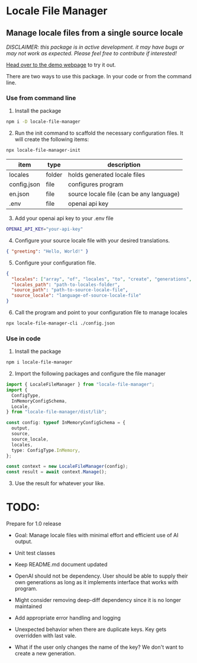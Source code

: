 # Locale File Manager

## Manage locale files from a single source locale

_DISCLAIMER: this package is in active development. it may have bugs or may not work as expected. Please feel free to contribute if interested!_

[Head over to the demo webpage](https://www.localebliss.com/) to try it out.

There are two ways to use this package. In your code or from the command line.

### Use from command line

1. Install the package

```sh
npm i -D locale-file-manager
```

2. Run the init command to scaffold the necessary configuration files. It will create the following items:

```sh
npx locale-file-manager-init
```

| item        | type   | description                              |
| ----------- | ------ | ---------------------------------------- |
| locales     | folder | holds generated locale files             |
| config.json | file   | configures program                       |
| en.json     | file   | source locale file (can be any language) |
| .env        | file   | openai api key                           |

3. Add your openai api key to your .env file

```sh
OPENAI_API_KEY="your-api-key"
```

4. Configure your source locale file with your desired translations.

```json
{ "greeting": "Hello, World!" }
```

5. Configure your configuration file.

```json
{
  "locales": ["array", "of", "locales", "to", "create", "generations", "for"],
  "locales_path": "path-to-locales-folder",
  "source_path": "path-to-source-locale-file",
  "source_locale": "language-of-source-locale-file"
}
```

6. Call the program and point to your configuration file to manage locales

```sh
npx locale-file-manager-cli ./config.json
```

### Use in code

1. Install the package

```sh
npm i locale-file-manager
```

2. Import the following packages and configure the file manager

```ts
import { LocaleFileManager } from "locale-file-manager";
import {
  ConfigType,
  InMemoryConfigSchema,
  Locale,
} from "locale-file-manager/dist/lib";

const config: typeof InMemoryConfigSchema = {
  output,
  source,
  source_locale,
  locales,
  type: ConfigType.InMemory,
};

const context = new LocaleFileManager(config);
const result = await context.Manage();
```

3. Use the result for whatever your like.

# TODO:

Prepare for 1.0 release

- Goal: Manage locale files with minimal effort and efficient use of AI output.

- Unit test classes
- Keep README.md document updated
- OpenAI should not be dependency. User should be able to supply their own generations as long as it implements interface that works with program.
- Might consider removing deep-diff dependency since it is no longer maintained
- Add appropriate error handling and logging
- Unexpected behavior when there are duplicate keys. Key gets overridden with last vale.
- What if the user only changes the name of the key? We don't want to create a new generation.
